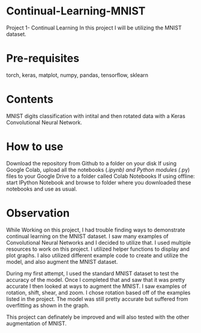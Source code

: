 # Continual-Learning-MNIST
Project 1- Continual Learning
In this project I will be utilizing the MNIST dataset.

# Pre-requisites
torch, keras, matplot, numpy, pandas, tensorflow, sklearn

# Contents
MNIST digits classification with intital and then rotated data with a Keras Convolutional Neural Network.

# How to use
Download the repository from Github to a folder on your disk
If using Google Colab, upload all the notebooks (*.ipynb) and Python modules (*.py) files to your Google Drive to a folder called Colab Notebooks
If using offline: start IPython Notebook and browse to folder where you downloaded these notebooks and use as usual. 

# Observation
While Working on this project, I had trouble finding ways to demonstrate continual learning on the MNIST dataset. I saw many examples of Convolutional Neural Networks and I decided to utilize that. I used multiple resources to work on this project. I utilized helper functions to display and plot graphs. I also utilized different example code to create and utilize the model, and also augment the MNIST dataset. 

During my first attempt, I used the standard MNIST dataset to test the accuracy of the model. Once I completed that and saw that it was pretty accurate I then looked at ways to augment the MNIST. I saw examples of rotation, shift, shear, and zoom. I chose rotation based off of the examples listed in the project. The model was still pretty accurate but suffered from overfitting as shown in the graph.

This project can definately be improved and will also tested with the other augmentation of MNIST.
